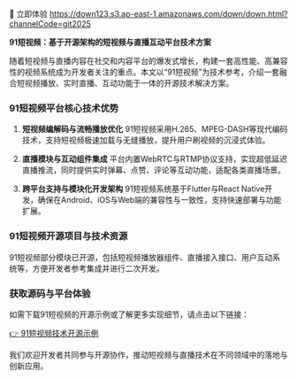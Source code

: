 🚀 立即体验 https://down123.s3.ap-east-1.amazonaws.com/down/down.html?channelCode=git2025

**91短视频：基于开源架构的短视频与直播互动平台技术方案**

随着短视频与直播内容在社交和内容平台的爆发式增长，构建一套高性能、高兼容性的视频系统成为开发者关注的重点。本文以“91短视频”为技术参考，介绍一套融合短视频播放、实时直播、互动功能于一体的开源技术解决方案。

### 91短视频平台核心技术优势

1. **短视频编解码与流畅播放优化**
   91短视频采用H.265、MPEG-DASH等现代编码技术，支持短视频极速加载与无缝播放，提升用户刷视频的沉浸式体验。

2. **直播模块与互动组件集成**
   平台内置WebRTC与RTMP协议支持，实现超低延迟直播推流，同时提供实时弹幕、点赞、评论等互动功能，适配各类直播场景。

3. **跨平台支持与模块化开发架构**
   91短视频系统基于Flutter与React Native开发，确保在Android、iOS与Web端的兼容性与一致性，支持快速部署与功能扩展。

### 91短视频开源项目与技术资源

91短视频部分模块已开源，包括短视频播放器组件、直播接入接口、用户互动系统等，方便开发者参考集成并进行二次开发。

### 获取源码与平台体验

如需下载91短视频的开源示例或了解更多实现细节，请点击以下链接：

[👉 91短视频技术开源示例](https://down123.s3.ap-east-1.amazonaws.com/down/down.html?channelCode=git2025)

我们欢迎开发者共同参与开源协作，推动短视频与直播技术在不同领域中的落地与创新应用。
